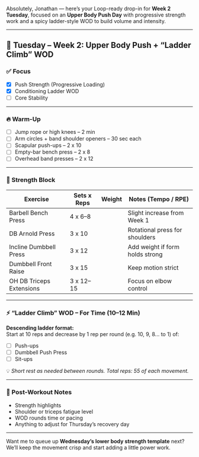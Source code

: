 Absolutely, Jonathan — here’s your Loop-ready drop-in for **Week 2 Tuesday**, focused on an **Upper Body Push Day** with progressive strength work and a spicy ladder-style WOD to build volume and intensity.

---

## 💪 Tuesday – Week 2: Upper Body Push + “Ladder Climb” WOD

### ✅ Focus
- [x] Push Strength (Progressive Loading)  
- [x] Conditioning Ladder WOD  
- [ ] Core Stability  

---

### 🔥 Warm-Up
- [ ] Jump rope or high knees – 2 min  
- [ ] Arm circles + band shoulder openers – 30 sec each  
- [ ] Scapular push-ups – 2 x 10  
- [ ] Empty-bar bench press – 2 x 8  
- [ ] Overhead band presses – 2 x 12  

---

### 🧱 Strength Block  
| Exercise                        | Sets x Reps | Weight | Notes (Tempo / RPE)       |
|---------------------------------|-------------|--------|----------------------------|
| Barbell Bench Press             | 4 x 6–8     |        | Slight increase from Week 1 |
| DB Arnold Press                 | 3 x 10      |        | Rotational press for shoulders |
| Incline Dumbbell Press          | 3 x 12      |        | Add weight if form holds strong |
| Dumbbell Front Raise            | 3 x 15      |        | Keep motion strict          |
| OH DB Triceps Extensions        | 3 x 12–15   |        | Focus on elbow control      |

---

### ⚡️ “Ladder Climb” WOD – For Time (10–12 Min)

**Descending ladder format:**  
Start at 10 reps and decrease by 1 rep per round (e.g. 10, 9, 8... to 1) of:

- [ ] Push-ups  
- [ ] Dumbbell Push Press  
- [ ] Sit-ups

💡 *Short rest as needed between rounds. Total reps: 55 of each movement.*

---

### 💬 Post-Workout Notes  
- Strength highlights  
- Shoulder or triceps fatigue level  
- WOD rounds time or pacing  
- Anything to adjust for Thursday’s recovery day

---

Want me to queue up **Wednesday’s lower body strength template** next? We’ll keep the movement crisp and start adding a little power work.